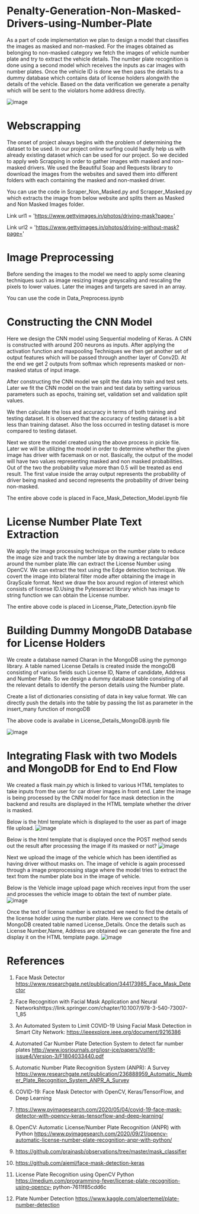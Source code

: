 # Penalty-Generation-Non-Masked-Drivers-using-Number-Plate

As a part of code implementation we plan to design a model that classifies the images as
masked and non-masked. For the images obtained as belonging to non-masked category we 
fetch the images of vehicle number plate and try to extract the vehicle details. The number 
plate recognition is done using a second model which receives the inputs as car images with number plates. Once the vehicle ID is done we then pass the details to a dummy database 
which contains data of license holders alongwith the details of the vehicle. Based on the data verification we generate a penalty which will be sent to the violators home address directly. 


![image](https://user-images.githubusercontent.com/42905724/117260870-23c95f00-ae6d-11eb-89c8-bee7119d1e89.png)

# Webscrapping

The onset of project always begins with the problem of determining the dataset to be used. 
In our project online surfing could hardly help us with already existing dataset which can be 
used for our project. So we decided to apply web Scrapping in order to gather images with 
masked and non-masked drivers. We used the Beautiful Soap and Requests library to 
download the images from the websites and saved them into different folders with each 
containing the masked and non-masked driver.

You can use the code in Scraper_Non_Masked.py and Scrapper_Masked.py which extracts the image from below website and splits them as Masked and Non Masked Images folder.

Link url1 = 'https://www.gettyimages.in/photos/driving-mask?page='

Link url2 = 'https://www.gettyimages.in/photos/driving-without-mask?page='

# Image Preprocessing

Before sending the images to the model we need to apply some cleaning techniques such
as image resizing image greyscaling and rescaling the pixels to lower values. Later the 
images and targets are saved in an array. 

You can use the code in Data_Preprocess.ipynb


# Constructing the CNN Model

Here we design the CNN model using Sequential modeling of Keras. A CNN is constructed with around 200 neurons as inputs. After applying the activation function and maxpooling 
Techniques we then get another set of output features which will be passed through another
layer of Conv2D. At the end we get 2 outputs from softmax which represents masked 
or non-masked status of input image.

After constructing the CNN model we split the data into train and test sets. Later we fit the CNN model on the train and test data by setting various parameters such as epochs, training set, validation set and validation split values.

We then calculate the loss and accuracy in terms of both training and testing dataset. It is observed that the accuracy of testing dataset is a bit less than training dataset. Also the loss occurred in testing dataset is more compared to testing dataset.

Next we store the model created using the above process in pickle file. Later we will be utilizing the model in order to determine whether the given image has driver with facemask on or not. Basically, the output of the model will have two values representing masked and non masked probabilities. Out of the two the probability value more than 0.5 will be treated as end result. The first value inside the array output represents the probability of driver being masked and second represents the probability of driver being non-masked.

The entire above code is placed in Face_Mask_Detection_Model.ipynb file


# License Number  Plate Text Extraction

We apply the image processing technique on the number plate to reduce the image size and track the number late by drawing a rectangular  box around the number plate.We can  extract the License Number using  OpenCV. We can extract the text using the Edge detection technique. We covert the image into bilateral filter mode after obtaining the image in GrayScale format. Next we draw the box around region of interest which consists of license ID.Using the Pytesseract library which  has image to string function we can  obtain the License number.

The entire above code is placed in License_Plate_Detection.ipynb file


# Building Dummy MongoDB Database for License Holders
We create a database named Charan in the MongoDB using the pymongo library. A table named License Details is created inside the mongoDB  consisting of various fields such License ID, Name of candidate, Address and Number Plate. So we design a dummy database table consisting of all the relevant details to identify the person details using the Number plate.

Create a list of dictionaries consisting of data in key value format. We can directly push the details into the table by passing the list as parameter in the insert_many function of mongoDB

The above code is availabe in License_Details_MongoDB.ipynb file

![image](https://user-images.githubusercontent.com/42905724/117264450-dd75ff00-ae70-11eb-87cb-5062b1676e0e.png)


# Integrating Flask with two Models and MongoDB for End   to End Flow
We created a flask main.py which is linked to various HTML templates to take inputs from the user for car driver images in front end. Later the image is being processed by the CNN model for face mask detection in the backend and results are displayed in the HTML template whether the driver is masked.

Below is the html template which is displayed to the user as part of image file upload.
![image](https://user-images.githubusercontent.com/42905724/117264984-67be6300-ae71-11eb-8fec-304da29f6f32.png)


Below is the html template that is displayed once the POST method sends out the result after processing the image if its masked or not?
![image](https://user-images.githubusercontent.com/42905724/117265029-7147cb00-ae71-11eb-9106-be8c6698030e.png)

Next we upload the image of the vehicle which has been identified as having driver without masks on. The image of vehicle is again processed through a image preprocessing stage where the model tries to extract the text from the number plate box in the image of vehicle.

Below is the Vehicle image upload page which receives input from the user and processes the vehicle image to obtain the text of number plate.
![image](https://user-images.githubusercontent.com/42905724/117265102-83296e00-ae71-11eb-8d08-a485deff5716.png)

Once the text of license number is extracted we need to find the details of the license holder using the number plate. Here we connect to the MongoDB created table named License_Details.
Once the details such as License Number,Name, Address are obtained we can generate the fine and display it on the HTML template page.
![image](https://user-images.githubusercontent.com/42905724/117265135-8cb2d600-ae71-11eb-9f4b-50d61c27131d.png)


# References
1.	Face Mask Detector 
     https://www.researchgate.net/publication/344173985_Face_Mask_Detector

2.	Face Recognition with Facial Mask Application and Neural Networkshttps://link.springer.com/chapter/10.1007/978-3-540-73007-1_85

3.	An Automated System to Limit COVID-19 Using Facial Mask Detection in Smart City Network: https://ieeexplore.ieee.org/document/9216386


4.	Automated Car Number Plate Detection System to detect far number plates http://www.iosrjournals.org/iosr-jce/papers/Vol18-issue4/Version-3/F1804033440.pdf 

5.	Automatic Number Plate Recognition System (ANPR): A Survey
https://www.researchgate.net/publication/236888959_Automatic_Number_Plate_Recognition_System_ANPR_A_Survey

6.	COVID-19: Face Mask Detector with OpenCV, Keras/TensorFlow, and Deep Learning

7.	https://www.pyimagesearch.com/2020/05/04/covid-19-face-mask-detector-with-opencv-keras-tensorflow-and-deep-learning/

8.	OpenCV: Automatic License/Number Plate Recognition (ANPR) with Python
https://www.pyimagesearch.com/2020/09/21/opencv-automatic-license-number-plate-recognition-anpr-with-python/
     
9.	https://github.com/prajnasb/observations/tree/master/mask_classifier

10.	https://github.com/aieml/face-mask-detection-keras

11.	 License Plate Recognition using OpenCV Python
https://medium.com/programming-fever/license-plate-recognition-using-opencv-         python-7611f85cdd6c

12.	 Plate Number Detection
  https://www.kaggle.com/alpertemel/plate-number-detection
